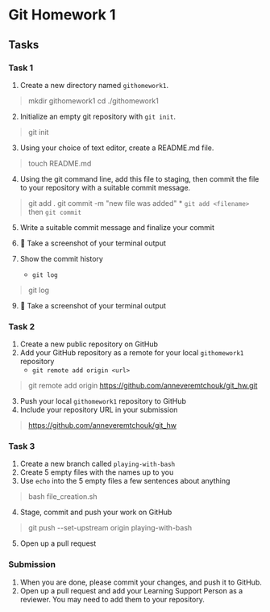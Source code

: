 # Git Homework 1

## Tasks
### Task 1
1. Create a new directory named `githomework1`.
> mkdir githomework1
> cd ./githomework1
2. Initialize an empty git repository with `git init`.
> git init
3. Using your choice of text editor, create a README.md file.
> touch README.md
4. Using the git command line, add this file to staging, then commit the file to your repository with a suitable commit message.
> git add .
> git commit -m "new file was added"
    * `git add <filename>` then `git commit`
5. Write a suitable commit message and finalize your commit
6. 📸 Take a screenshot of your terminal output

8. Show the commit history
    * `git log`
>git log
9. 📸 Take a screenshot of your terminal output

### Task 2
1. Create a new public repository on GitHub
2. Add your GitHub repository as a remote for your local `githomework1` repository
    * `git remote add origin <url>`
> git remote add origin https://github.com/anneveremtchouk/git_hw.git
3. Push your local `githomework1` repository to GitHub
4. Include your repository URL in your submission
> https://github.com/anneveremtchouk/git_hw

### Task 3
1. Create a new branch called `playing-with-bash`
2. Create 5 empty files with the names up to you
3. Use `echo` into the 5 empty files a few sentences about anything
> bash file_creation.sh
4. Stage, commit and push your work on GitHub
> git push --set-upstream origin playing-with-bash
5. Open up a pull request

### Submission

1. When you are done, please commit your changes, and push it to GitHub.
2. Open up a pull request and add your Learning Support Person as a reviewer. You may need to add them to your repository.
